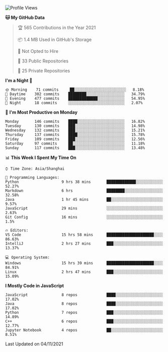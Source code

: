 <!--START_SECTION:waka-->
![Profile Views](http://img.shields.io/badge/Profile%20Views-0-blue)

**🐱 My GitHub Data** 

> 🏆 565 Contributions in the Year 2021
 > 
> 📦 1.4 MB Used in GitHub's Storage 
 > 
> 🚫 Not Opted to Hire
 > 
> 📜 33 Public Repositories 
 > 
> 🔑 25 Private Repositories  
 > 
**I'm a Night 🦉** 

```text
🌞 Morning    71 commits     ██░░░░░░░░░░░░░░░░░░░░░░░   8.18% 
🌆 Daytime    302 commits    ████████░░░░░░░░░░░░░░░░░   34.79% 
🌃 Evening    477 commits    █████████████░░░░░░░░░░░░   54.95% 
🌙 Night      18 commits     ░░░░░░░░░░░░░░░░░░░░░░░░░   2.07%

```
📅 **I'm Most Productive on Monday** 

```text
Monday       146 commits    ████░░░░░░░░░░░░░░░░░░░░░   16.82% 
Tuesday      130 commits    ███░░░░░░░░░░░░░░░░░░░░░░   14.98% 
Wednesday    132 commits    ███░░░░░░░░░░░░░░░░░░░░░░   15.21% 
Thursday     137 commits    ████░░░░░░░░░░░░░░░░░░░░░   15.78% 
Friday       109 commits    ███░░░░░░░░░░░░░░░░░░░░░░   12.56% 
Saturday     97 commits     ██░░░░░░░░░░░░░░░░░░░░░░░   11.18% 
Sunday       117 commits    ███░░░░░░░░░░░░░░░░░░░░░░   13.48%

```


📊 **This Week I Spent My Time On** 

```text
⌚︎ Time Zone: Asia/Shanghai

💬 Programming Languages: 
Python                   9 hrs 38 mins       █████████████░░░░░░░░░░░░   52.27% 
Markdown                 6 hrs               ████████░░░░░░░░░░░░░░░░░   32.58% 
Java                     1 hr 45 mins        ██░░░░░░░░░░░░░░░░░░░░░░░   9.57% 
JavaScript               29 mins             ░░░░░░░░░░░░░░░░░░░░░░░░░   2.63% 
Git Config               16 mins             ░░░░░░░░░░░░░░░░░░░░░░░░░   1.5%

🔥 Editors: 
VS Code                  15 hrs 58 mins      █████████████████████░░░░   86.63% 
IntelliJ                 2 hrs 27 mins       ███░░░░░░░░░░░░░░░░░░░░░░   13.37%

💻 Operating System: 
Windows                  15 hrs 39 mins      █████████████████████░░░░   84.91% 
Linux                    2 hrs 47 mins       ███░░░░░░░░░░░░░░░░░░░░░░   15.09%

```

**I Mostly Code in JavaScript** 

```text
JavaScript               8 repos             ████░░░░░░░░░░░░░░░░░░░░░   17.02% 
Java                     8 repos             ████░░░░░░░░░░░░░░░░░░░░░   17.02% 
Python                   7 repos             ███░░░░░░░░░░░░░░░░░░░░░░   14.89% 
C++                      6 repos             ███░░░░░░░░░░░░░░░░░░░░░░   12.77% 
Jupyter Notebook         4 repos             ██░░░░░░░░░░░░░░░░░░░░░░░   8.51%

```



 Last Updated on 04/11/2021
<!--END_SECTION:waka-->　　
